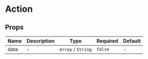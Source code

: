# Action

## Props

<!-- @vuese:Action:props:start -->
|Name|Description|Type|Required|Default|
|---|---|---|---|---|
|data|-|`Array` /  `String`|`false`|-|

<!-- @vuese:Action:props:end -->


